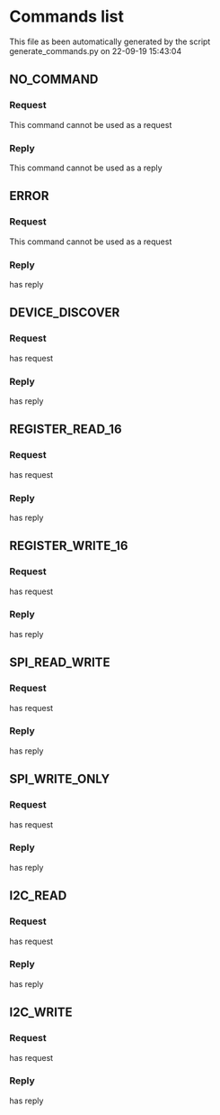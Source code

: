 # Commands list

This file as been automatically generated by the script generate_commands.py on 22-09-19 15:43:04


## NO_COMMAND

### Request

This command cannot be used as a request

### Reply

This command cannot be used as a reply

## ERROR

### Request

This command cannot be used as a request

### Reply

has reply

## DEVICE_DISCOVER

### Request

has request

### Reply

has reply

## REGISTER_READ_16

### Request

has request

### Reply

has reply

## REGISTER_WRITE_16

### Request

has request

### Reply

has reply

## SPI_READ_WRITE

### Request

has request

### Reply

has reply

## SPI_WRITE_ONLY

### Request

has request

### Reply

has reply

## I2C_READ

### Request

has request

### Reply

has reply

## I2C_WRITE

### Request

has request

### Reply

has reply

